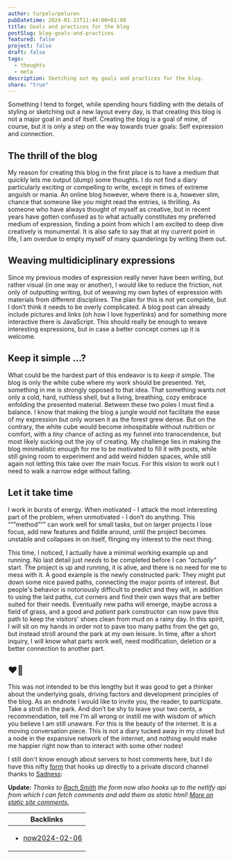 ```yaml
---
author: turpelurpeluren
pubDatetime: 2024-01-22T11:44:00+01:00
title: Goals and practices for the blog
postSlug: blog-goals-and-practices
featured: false
project: false
draft: false
tags:
  - thoughts
  - meta
description: Sketching out my goals and practices for the blog.
share: "true"
---
```


Something I tend to forget, while spending hours fiddling with the details of styling or sketching out a new layout every day, is that creating this blog is not a major goal in and of itself. Creating the blog is a goal of mine, of course, but it is only a step on the way towards truer goals: Self expression and connection.

## The thrill of the blog
My reason for creating this blog in the first place is to have a medium that quickly lets me output (dump) some thoughts. I do not find a diary particularly exciting or compelling to write, except in times of extreme anguish or mania. An online blog however, where there is a, however slim, chance that someone like *you* might read the entries, is thrilling. As someone who have always thought of myself as creative, but in recent years have gotten confused as to what actually constitutes my preferred medium of expression, finding a point from which I am excited to deep dive creatively is monumental. It is also safe to say that at my current point in life, I am overdue to empty myself of many quanderings by writing them out.

## Weaving multidiciplinary expressions
Since my previous modes of expression really never have been writing, but rather visual (in one way or another), I would like to reduce the friction, not only of outputting writing, but of weaving my own bytes of expression with materials from different disciplines. The plan for this is not yet complete, but I don’t think it needs to be overly complicated. A blog post can already include pictures and links (oh how I love hyperlinks) and for something more interactive there is JavaScript. This should really be enough to weave interesting expressions, but in case a better concept comes up it is welcome.

## Keep it simple …?
What could be the hardest part of this endeavor is to *keep it simple*. The blog is only the white cube where my work should be presented. Yet, something in me is strongly opposed to that idea. That something wants not only a cold, hard, ruthless shell, but a living, breathing, cozy embrace enfolding the presented material. Between these two poles I must find a balance. I know that making the blog a jungle would not facilitate the ease of my expression but only worsen it as the forest grew dense. But on the contrary, the white cube would become inhospitable without nutrition or comfort, with a *tiny* chance of acting as my funnel into transcendence, but most likely sucking out the joy of creating. My challenge lies in making the blog minimalistic enough for me to be motivated to fill it with posts, while still giving room to experiment and add weird hidden spaces, while still again not letting this take over the main focus. For this vision to work out I need to walk a narrow edge without falling.

## Let it take time
I work in bursts of energy. When motivated - I attack the most interesting part of the problem, when unmotivated - I don’t do anything. This “””method””” can work well for small tasks, but on larger projects I lose focus, add new features and fiddle around, until the project becomes unstable and collapses in on itself, flinging my interest to the next thing.

This time, I noticed, I actually have a minimal working example up and running. No last detail just *needs* to be completed before I can *"actually"* start. The project is up and running, it is alive, and there is no need for me to mess with it. A good example is the newly constructed park: They might put down some nice paved paths, connecting the major points of interest. But people's behavior is notoriously difficult to predict and they will, in addition to using the laid paths, cut corners and find their own ways that are better suited for their needs. Eventually new paths will emerge, maybe across a field of grass, and a good and *patient* park constructor can now pave this path to keep the visitors' shoes clean from mud on a rainy day. In this spirit, I will sit on my hands in order not to pave too many paths from the get go, but instead stroll around the park at my own leisure. In time, after a short inquiry, I will know what parts work well, need modification, deletion or a better connection to another part.

## ❤️👾
This was not intended to be this lengthy but it was good to get a thinker about the underlying goals, driving factors and development principles of the blog. As an endnote I would like to invite you, the reader, to participate. Take a stroll in the park. And don’t be shy to leave your two cents, a recommendation, tell me I’m all wrong or instill me with wisdom of which you believe I am still unaware. For this is the beauty of the internet. It is a moving conversation piece. This is not a diary tucked away in my closet but a node in the expansive network of the internet, and nothing would make me happier right now than to interact with some other nodes!

I still don't know enough about servers to host comments here, but I do have this nifty [form](https://sadgrl.online/learn/articles/create-webform-discord) that hooks up directly to a private discord channel thanks to [Sadness](https://sadgrl.online/):

**Update:** *Thanks to [Rach Smith](https://rachsmith.com/static-blog-comments/) the form now also hooks up to the netlify api from which I can fetch comments and add them as static html! [More on static site comments.](https://darekkay.com/blog/static-site-comments/)*

| Backlinks                                                  |
| ---------------------------------------------------------- |
| <ul><li>[now2024-02-06](/now)</li></ul> |
